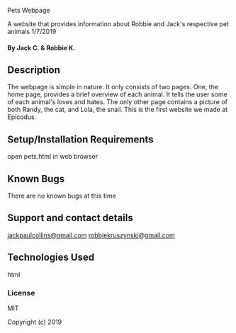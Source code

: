 Pets Webpage

A website that provides information about Robbie and Jack's respective pet animals 1/7/2019

#### By  Jack C. & Robbie K.

## Description

The webpage is simple in nature. It only consists of two pages. One, the home page, provides a brief overview of each animal. It tells the user some of each animal's loves and hates. The only other page contains a picture of both Randy, the cat, and Lola, the snail. This is the first website we made at Epicodus.

## Setup/Installation Requirements

open pets.html in web browser


## Known Bugs

There are no known bugs at this time

## Support and contact details

jackpaulcollins@gmail.com
robbiekruszynski@gmail.com

## Technologies Used

html

### License

MIT

Copyright (c) 2019
